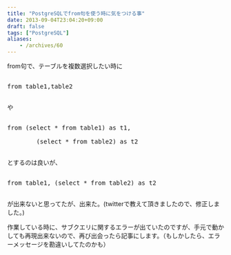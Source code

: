 ```yaml
---
title: "PostgreSQLでfrom句を使う時に気をつける事"
date: 2013-09-04T23:04:20+09:00
draft: false
tags: ["PostgreSQL"]
aliases:
    - /archives/60
---
```


from句で、テーブルを複数選択したい時に
<pre>
from table1,table2
</pre>
や
<pre>
from (select * from table1) as t1,
        (select * from table2) as t2
</pre>
とするのは良いが、

<pre>
from table1, (select * from table2) as t2
</pre>
が出来ないと思ってたが、出来た。(twitterで教えて頂きましたので、修正しました。)

作業している時に、サブクエリに関するエラーが出ていたのですが、手元で動かしても再現出来ないので、再び出会ったら記事にします。（もしかしたら、エラーメッセージを勘違いしてたのかも）


